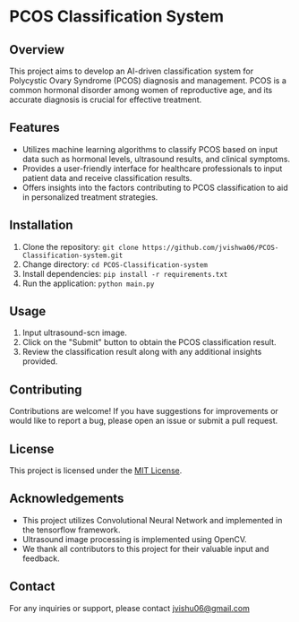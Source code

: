 # PCOS Classification System

## Overview
This project aims to develop an AI-driven classification system for Polycystic Ovary Syndrome (PCOS) diagnosis and management. PCOS is a common hormonal disorder among women of reproductive age, and its accurate diagnosis is crucial for effective treatment.

## Features
- Utilizes machine learning algorithms to classify PCOS based on input data such as hormonal levels, ultrasound results, and clinical symptoms.
- Provides a user-friendly interface for healthcare professionals to input patient data and receive classification results.
- Offers insights into the factors contributing to PCOS classification to aid in personalized treatment strategies.

## Installation
1. Clone the repository: `git clone https://github.com/jvishwa06/PCOS-Classification-system.git`
2. Change directory: `cd PCOS-Classification-system`
3. Install dependencies: `pip install -r requirements.txt`
4. Run the application: `python main.py`

## Usage
1. Input ultrasound-scn image.
2. Click on the "Submit" button to obtain the PCOS classification result.
3. Review the classification result along with any additional insights provided.

## Contributing
Contributions are welcome! If you have suggestions for improvements or would like to report a bug, please open an issue or submit a pull request.

## License
This project is licensed under the [MIT License](LICENSE).

## Acknowledgements
- This project utilizes Convolutional Neural Network and  implemented in the tensorflow framework.
- Ultrasound image processing is implemented using OpenCV.
- We thank all contributors to this project for their valuable input and feedback.

## Contact
For any inquiries or support, please contact jvishu06@gmail.com
